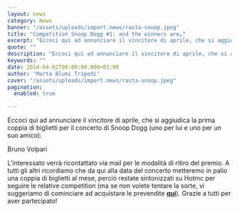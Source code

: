 ```yaml
---
layout: news
category: News
banner: "/assets/uploads/import.news/rasta-snoop.jpeg"
title: "Competition Snoop Dogg #1: and the winners are…"
excerpt: "Eccoci qui ad annunciare il vincitore di aprile, che si aggiudica la prima coppia di biglietti per il concerto di Snoop Dogg (uno per lui e uno per un suo amico): Bruno Volpari L’interessato verrà ricontattato via mail per le modalità di ritiro del premio. A tutti gli altri ricordiamo che da qui alla data [&hellip"
quote: ""
description: "Eccoci qui ad annunciare il vincitore di aprile, che si aggiudica la prima coppia di biglietti per il concerto di Snoop Dogg (uno per lui e uno per un suo amico): Bruno Volpari L’interessato verrà ricontattato via mail per le modalità di ritiro del premio. A tutti gli altri ricordiamo che da qui alla data [&hellip"
keywords: ""
date: 2014-04-02T00:00:00.000+01:00
author: "Marta Blumi Tripodi"
cover: "/assets/uploads/import.news/rasta-snoop.jpeg"
pagination:
  enabled: true

---
```


[](https://hotmc.com/wp-content/uploads/2012/12/rasta-snoop.jpeg)

Eccoci qui ad annunciare il vincitore di aprile, che si aggiudica la prima coppia di biglietti per il concerto di Snoop Dogg (uno per lui e uno per un suo amico):

Bruno Volpari

L’interessato verrà ricontattato via mail per le modalità di ritiro del premio. A tutti gli altri ricordiamo che da qui alla data del concerto metteremo in palio una coppia di biglietti al mese, perciò restate sintonizzati su Hotmc per seguire le relative competition (ma se non volete tentare la sorte, vi suggeriamo di cominciare ad acquistare le prevendite [**qui**](http://www.ticketone.it/tickets.html?affiliate=IGA&doc=erdetaila&fun=erdetail&erid=1164556&includeOnlybookable=true&gclid=CM3squKVwr0CFUsUwwodumsANQ "http://www.ticketone.it/tickets.html?affiliate=IGA&doc=erdetaila&fun=erdetail&erid=1164556&includeOnlybookable=true&gclid=CM3squKVwr0CFUsUwwodumsANQ")). Grazie a tutti per aver partecipato!